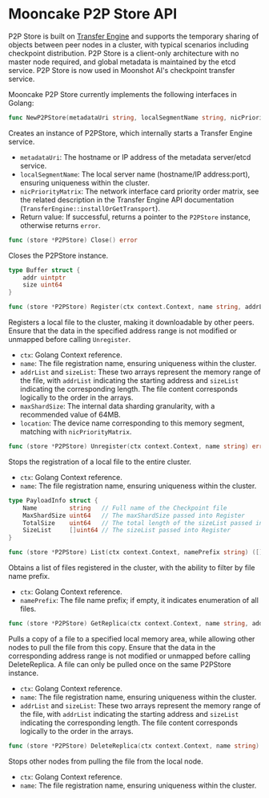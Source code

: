 # Mooncake P2P Store API

P2P Store is built on [Transfer Engine](transfer-engine.md) and supports the temporary sharing of objects between peer nodes in a cluster, with typical scenarios including checkpoint distribution. P2P Store is a client-only architecture with no master node required, and global metadata is maintained by the etcd service. P2P Store is now used in Moonshot AI's checkpoint transfer service.

Mooncake P2P Store currently implements the following interfaces in Golang:

```go
func NewP2PStore(metadataUri string, localSegmentName string, nicPriorityMatrix string) (*P2PStore, error)
```
Creates an instance of P2PStore, which internally starts a Transfer Engine service.
- `metadataUri`: The hostname or IP address of the metadata server/etcd service.
- `localSegmentName`: The local server name (hostname/IP address:port), ensuring uniqueness within the cluster.
- `nicPriorityMatrix`: The network interface card priority order matrix, see the related description in the Transfer Engine API documentation (`TransferEngine::installOrGetTransport`).
- Return value: If successful, returns a pointer to the `P2PStore` instance, otherwise returns `error`.

```go
func (store *P2PStore) Close() error
```
Closes the P2PStore instance.

```go
type Buffer struct {
	addr uintptr
	size uint64
}

func (store *P2PStore) Register(ctx context.Context, name string, addrList []uintptr, sizeList []uint64, maxShardSize uint64, location string) error
```
Registers a local file to the cluster, making it downloadable by other peers. Ensure that the data in the specified address range is not modified or unmapped before calling `Unregister`.
- `ctx`: Golang Context reference.
- `name`: The file registration name, ensuring uniqueness within the cluster.
- `addrList` and `sizeList`: These two arrays represent the memory range of the file, with `addrList` indicating the starting address and `sizeList` indicating the corresponding length. The file content corresponds logically to the order in the arrays.
- `maxShardSize`: The internal data sharding granularity, with a recommended value of 64MB.
- `location`: The device name corresponding to this memory segment, matching with `nicPriorityMatrix`.

```go
func (store *P2PStore) Unregister(ctx context.Context, name string) error
```
Stops the registration of a local file to the entire cluster.
- `ctx`: Golang Context reference.
- `name`: The file registration name, ensuring uniqueness within the cluster.

```go
type PayloadInfo struct {
	Name         string   // Full name of the Checkpoint file
	MaxShardSize uint64   // The maxShardSize passed into Register
	TotalSize    uint64   // The total length of the sizeList passed into Register
	SizeList     []uint64 // The sizeList passed into Register
}

func (store *P2PStore) List(ctx context.Context, namePrefix string) ([]PayloadInfo, error)
```
Obtains a list of files registered in the cluster, with the ability to filter by file name prefix.
- `ctx`: Golang Context reference.
- `namePrefix`: The file name prefix; if empty, it indicates enumeration of all files.

```go
func (store *P2PStore) GetReplica(ctx context.Context, name string, addrList []uintptr, sizeList []uint64) error
```
Pulls a copy of a file to a specified local memory area, while allowing other nodes to pull the file from this copy. Ensure that the data in the corresponding address range is not modified or unmapped before calling DeleteReplica. A file can only be pulled once on the same P2PStore instance.
- `ctx`: Golang Context reference.
- `name`: The file registration name, ensuring uniqueness within the cluster.
- `addrList` and `sizeList`: These two arrays represent the memory range of the file, with `addrList` indicating the starting address and `sizeList` indicating the corresponding length. The file content corresponds logically to the order in the arrays.

```go
func (store *P2PStore) DeleteReplica(ctx context.Context, name string) error
```
Stops other nodes from pulling the file from the local node.
- `ctx`: Golang Context reference.
- `name`: The file registration name, ensuring uniqueness within the cluster.
